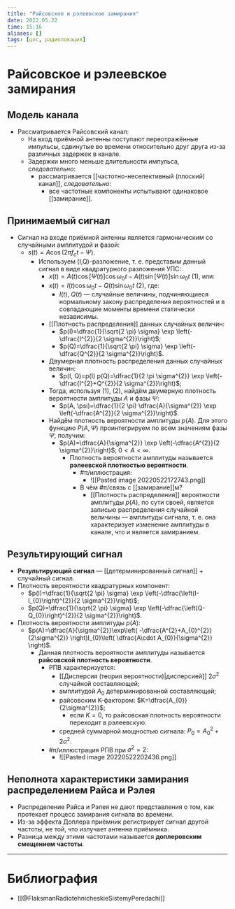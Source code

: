 ```yaml
---
title: "Райсовское и рэлеевское замирания"
date: 2022.05.22
time: 15:16
aliases: []
tags: [цос, радиолокация]
---
```


# Райсовское и рэлеевское замирания

## Модель канала

- Рассматривается Райсовский канал:
	- На вход приёмной антенны поступают переотражённые импульсы, сдвинутые во времени относительно друг друга из-за различных задержек в канале.
	- Задержки много меньше длительности импульса, *следовательно*:
		- рассматривается [[частотно-неселективный (плоский) канал]], *следовательно*:
			- все частотные компоненты испытывают одинаковое [[замирание]].

## Принимаемый сигнал

- Сигнал на входе приёмной антенны является гармоническим со случайными амплитудой и фазой:
	- $s(t)=A\cos(2\pi f_{c}t-\Psi)$.
		- Используем (I,Q)-разложение, т. е. представим данный сигнал в виде квадратурного разложения УПС:
			- $x(t)=A(t)\cos[\Psi(t)]\cos\omega_{0}t-A(t)\sin[\Psi(t)]\sin\omega_{0}t$ (1), или:
			- $x(t)=I(t)\cos\omega_{0}t-Q(t)\sin\omega_{0}t$ (2), где:
				- $I(t)$, $Q(t)$ — случайные величины, подчиняющиеся нормальному закону распределения вероятностей и в совпадающие моменты времени статически независимы.
			- [[Плотность распределения]] данных случайных величин:
				- $p(I)=\dfrac{1}{\sqrt{2 \pi} \sigma} \exp \left(-\dfrac{I^{2}}{2 \sigma^{2}}\right)$; 
				- $p(Q)=\dfrac{1}{\sqrt{2 \pi} \sigma} \exp \left(-\dfrac{Q^{2}}{2 \sigma^{2}}\right)$.
			- Двумерная плотность распределения данных случайных величин:
				- $p(I, Q)=p(I) p(Q)=\dfrac{1}{2 \pi \sigma^{2}} \exp \left(-\dfrac{I^{2}+Q^{2}}{2 \sigma^{2}}\right)$;
			- Тогда, используя (1), (2), найдём двумерную плотность вероятности амплитуды $A$ и фазы $\Psi$:
				- $p(A, \psi)=\dfrac{1}{2 \pi} \dfrac{A}{\sigma^{2}} \exp \left(-\dfrac{A^{2}}{2 \sigma^{2}}\right)$.
			- Найдём плотность вероятности амплитуды $p(A)$. Для этого функцию $P(A,\Psi)$ проинтегрируем по всем значениям фазы $\Psi$, получим:
				- $p(A)=\dfrac{A}{\sigma^{2}} \exp \left(-\dfrac{A^{2}}{2 \sigma^{2}}\right)$; $0<A<\infty$.
					- Плотность вероятности амплитуды называется **рэлеевской плотностью вероятности**.
						- #π/иллюстрация:
							- ![[Pasted image 20220522172743.png]]
						- В чём #π/связь с [[замирание]]м?
							- [[Плотность распределения]] вероятности амплитуды $p(A)$, по сути своей, является записью распределения случайной величины — амплитуды сигнала, т. е. она характеризует изменение амплитуды в канале, что и является замиранием.

## Результирующий сигнал

- **Результирующий сигнал** — [[детерминированный сигнал]] + случайный сигнал.
- Плотность вероятности квадратурных компонент:
	-  $p(I)=\dfrac{1}{\sqrt{2 \pi} \sigma} \exp \left(-\dfrac{\left(I-I_{0}\right)^{2}}{2 \sigma^{2}}\right)$;
	- $p(Q)=\dfrac{1}{\sqrt{2 \pi} \sigma} \exp \left(-\dfrac{\left(Q-Q_{0}\right)^{2}}{2 \sigma^{2}}\right)$.
- Плотность вероятности амплитуды $p(A)$:
	- $p(A)=\dfrac{A}{\sigma^{2}}\exp\left( -\dfrac{A^{2}+A_{0}^{2}}{2\sigma^{2}} \right)I_{0}\left( \dfrac{A\cdot A_{0}}{\sigma^{2}} \right)$.
		- Данная плотность вероятности амплитуды называется **райсовской плотность вероятности**.
			- РПВ характеризуется:
				- [[Дисперсия (теория вероятности)|дисперсией]] $2\sigma^{2}$ случайной составляющей;
				- амплитудой $A_{0}$ детерминированной составляющей;
				- райсовским K-фактором: $K=\dfrac{A_{0}}{2\sigma^{2}}$;
					- если $K=0$, то райсовская плотность вероятности переходит в рэлеевскую.
				- средней суммарной мощностью сигнала: $P_{0}=A_{0}^{2}+2\sigma^{2}$.
			- #π/иллюстрация РПВ при $\sigma^{2}=2$:
				- ![[Pasted image 20220522202436.png]]

## Неполнота характеристики замирания распределением Райса и Рэлея

- Распределение Райса и Рэлея не дают представления о том, как протекает процесс замирания сигнала во времени. 
- Из-за эффекта Доплера приёмник регистрирует сигнал другой частоты, не той, что излучает антенна приёмника.
- Разница между этими частотами называется **доплеровским смещением частоты**.

---

# Библиография

- [[@FlaksmanRadiotehnicheskieSistemyPeredachi]]